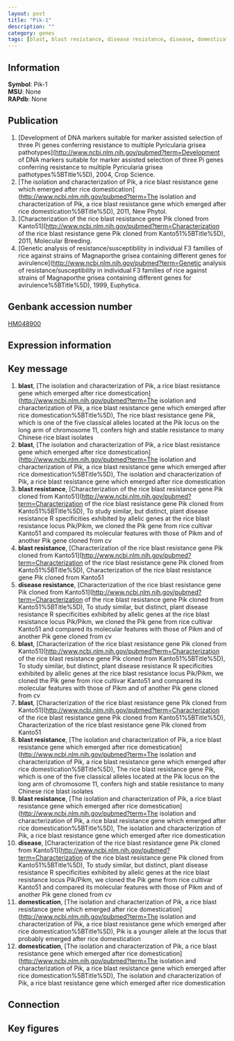 ```yaml
---
layout: post
title: "Pik-1"
description: ""
category: genes
tags: [blast, blast resistance, disease resistance, disease, domestication]
---
```


## Information
__Symbol__: Pik-1  
__MSU__: None  
__RAPdb__: None  

## Publication
1. [Development of DNA markers suitable for marker assisted selection of three Pi genes conferring resistance to multiple Pyricularia grisea pathotypes](http://www.ncbi.nlm.nih.gov/pubmed?term=Development of DNA markers suitable for marker assisted selection of three Pi genes conferring resistance to multiple Pyricularia grisea pathotypes%5BTitle%5D), 2004, Crop Science.
2. [The isolation and characterization of Pik, a rice blast resistance gene which emerged after rice domestication](http://www.ncbi.nlm.nih.gov/pubmed?term=The isolation and characterization of Pik, a rice blast resistance gene which emerged after rice domestication%5BTitle%5D), 2011, New Phytol.
3. [Characterization of the rice blast resistance gene Pik cloned from Kanto51](http://www.ncbi.nlm.nih.gov/pubmed?term=Characterization of the rice blast resistance gene Pik cloned from Kanto51%5BTitle%5D), 2011, Molecular Breeding.
4. [Genetic analysis of resistance/susceptibility in individual F3 families of rice against strains of Magnaporthe grisea containing different genes for avirulence](http://www.ncbi.nlm.nih.gov/pubmed?term=Genetic analysis of resistance/susceptibility in individual F3 families of rice against strains of Magnaporthe grisea containing different genes for avirulence%5BTitle%5D), 1999, Euphytica.

## Genbank accession number
[HM048900](http://www.ncbi.nlm.nih.gov/nuccore/HM048900)  

## Expression information

## Key message
1. __blast__, [The isolation and characterization of Pik, a rice blast resistance gene which emerged after rice domestication](http://www.ncbi.nlm.nih.gov/pubmed?term=The isolation and characterization of Pik, a rice blast resistance gene which emerged after rice domestication%5BTitle%5D),  The rice blast resistance gene Pik, which is one of the five classical alleles located at the Pik locus on the long arm of chromosome 11, confers high and stable resistance to many Chinese rice blast isolates
2. __blast__, [The isolation and characterization of Pik, a rice blast resistance gene which emerged after rice domestication](http://www.ncbi.nlm.nih.gov/pubmed?term=The isolation and characterization of Pik, a rice blast resistance gene which emerged after rice domestication%5BTitle%5D), The isolation and characterization of Pik, a rice blast resistance gene which emerged after rice domestication
3. __blast resistance__, [Characterization of the rice blast resistance gene Pik cloned from Kanto51](http://www.ncbi.nlm.nih.gov/pubmed?term=Characterization of the rice blast resistance gene Pik cloned from Kanto51%5BTitle%5D), To study similar, but distinct, plant disease resistance R specificities exhibited by allelic genes at the rice blast resistance locus Pik/Pikm, we cloned the Pik gene from rice cultivar Kanto51 and compared its molecular features with those of Pikm and of another Pik gene cloned from cv
4. __blast resistance__, [Characterization of the rice blast resistance gene Pik cloned from Kanto51](http://www.ncbi.nlm.nih.gov/pubmed?term=Characterization of the rice blast resistance gene Pik cloned from Kanto51%5BTitle%5D), Characterization of the rice blast resistance gene Pik cloned from Kanto51
5. __disease resistance__, [Characterization of the rice blast resistance gene Pik cloned from Kanto51](http://www.ncbi.nlm.nih.gov/pubmed?term=Characterization of the rice blast resistance gene Pik cloned from Kanto51%5BTitle%5D), To study similar, but distinct, plant disease resistance R specificities exhibited by allelic genes at the rice blast resistance locus Pik/Pikm, we cloned the Pik gene from rice cultivar Kanto51 and compared its molecular features with those of Pikm and of another Pik gene cloned from cv
6. __blast__, [Characterization of the rice blast resistance gene Pik cloned from Kanto51](http://www.ncbi.nlm.nih.gov/pubmed?term=Characterization of the rice blast resistance gene Pik cloned from Kanto51%5BTitle%5D), To study similar, but distinct, plant disease resistance R specificities exhibited by allelic genes at the rice blast resistance locus Pik/Pikm, we cloned the Pik gene from rice cultivar Kanto51 and compared its molecular features with those of Pikm and of another Pik gene cloned from cv
7. __blast__, [Characterization of the rice blast resistance gene Pik cloned from Kanto51](http://www.ncbi.nlm.nih.gov/pubmed?term=Characterization of the rice blast resistance gene Pik cloned from Kanto51%5BTitle%5D), Characterization of the rice blast resistance gene Pik cloned from Kanto51
8. __blast resistance__, [The isolation and characterization of Pik, a rice blast resistance gene which emerged after rice domestication](http://www.ncbi.nlm.nih.gov/pubmed?term=The isolation and characterization of Pik, a rice blast resistance gene which emerged after rice domestication%5BTitle%5D),  The rice blast resistance gene Pik, which is one of the five classical alleles located at the Pik locus on the long arm of chromosome 11, confers high and stable resistance to many Chinese rice blast isolates
9. __blast resistance__, [The isolation and characterization of Pik, a rice blast resistance gene which emerged after rice domestication](http://www.ncbi.nlm.nih.gov/pubmed?term=The isolation and characterization of Pik, a rice blast resistance gene which emerged after rice domestication%5BTitle%5D), The isolation and characterization of Pik, a rice blast resistance gene which emerged after rice domestication
10. __disease__, [Characterization of the rice blast resistance gene Pik cloned from Kanto51](http://www.ncbi.nlm.nih.gov/pubmed?term=Characterization of the rice blast resistance gene Pik cloned from Kanto51%5BTitle%5D), To study similar, but distinct, plant disease resistance R specificities exhibited by allelic genes at the rice blast resistance locus Pik/Pikm, we cloned the Pik gene from rice cultivar Kanto51 and compared its molecular features with those of Pikm and of another Pik gene cloned from cv
11. __domestication__, [The isolation and characterization of Pik, a rice blast resistance gene which emerged after rice domestication](http://www.ncbi.nlm.nih.gov/pubmed?term=The isolation and characterization of Pik, a rice blast resistance gene which emerged after rice domestication%5BTitle%5D),  Pik is a younger allele at the locus that probably emerged after rice domestication
12. __domestication__, [The isolation and characterization of Pik, a rice blast resistance gene which emerged after rice domestication](http://www.ncbi.nlm.nih.gov/pubmed?term=The isolation and characterization of Pik, a rice blast resistance gene which emerged after rice domestication%5BTitle%5D), The isolation and characterization of Pik, a rice blast resistance gene which emerged after rice domestication

## Connection

## Key figures


